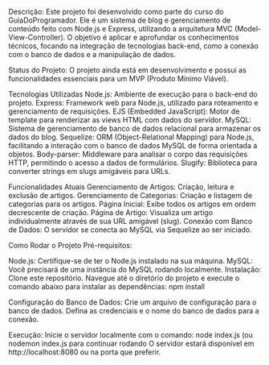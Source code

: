 Descrição:
Este projeto foi desenvolvido como parte do curso do GuiaDoProgramador. Ele é um sistema de blog e gerenciamento de conteúdo feito com Node.js e Express, utilizando a arquitetura MVC (Model-View-Controller). O objetivo é aplicar e aprofundar os conhecimentos técnicos, focando na integração de tecnologias back-end, como a conexão com o banco de dados e a manipulação de dados.

Status do Projeto:
O projeto ainda está em desenvolvimento e possui as funcionalidades essenciais para um MVP (Produto Mínimo Viável).

Tecnologias Utilizadas
Node.js: Ambiente de execução para o back-end do projeto.
Express: Framework web para Node.js, utilizado para roteamento e gerenciamento de requisições.
EJS (Embedded JavaScript): Motor de template para renderizar as views HTML com dados do servidor.
MySQL: Sistema de gerenciamento de banco de dados relacional para armazenar os dados do blog.
Sequelize: ORM (Object-Relational Mapping) para Node.js, facilitando a interação com o banco de dados MySQL de forma orientada a objetos.
Body-parser: Middleware para analisar o corpo das requisições HTTP, permitindo o acesso a dados de formulários.
Slugify: Biblioteca para converter strings em slugs amigáveis para URLs.

Funcionalidades Atuais
Gerenciamento de Artigos: Criação, leitura e exclusão de artigos.
Gerenciamento de Categorias: Criação e listagem de categorias para os artigos.
Página Inicial: Exibe todos os artigos em ordem decrescente de criação.
Página de Artigo: Visualiza um artigo individualmente através de sua URL amigável (slug).
Conexão com Banco de Dados: O servidor se conecta ao MySQL via Sequelize ao ser iniciado.

Como Rodar o Projeto
Pré-requisitos:

Node.js: Certifique-se de ter o Node.js instalado na sua máquina.
MySQL: Você precisará de uma instância do MySQL rodando localmente.
Instalação: 
Clone este repositório.
Navegue até o diretório do projeto e execute o comando abaixo para instalar as dependências:
npm install

Configuração do Banco de Dados:
Crie um arquivo de configuração para o banco de dados.
Defina as credenciais e o nome do banco de dados para a conexão.

Execução:
Inicie o servidor localmente com o comando:
node index.js (ou nodemon index.js para continuar rodando
O servidor estará disponível em http://localhost:8080 ou na porta que preferir.
